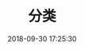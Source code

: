 ---
title: 分类
date: 2018-09-30 17:25:30
type: "categories"
layout: "categories"
aside: false
top_img: false
---